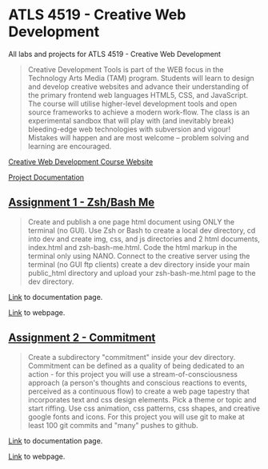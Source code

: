 # ATLS 4519 - Creative Web Development

All labs and projects for ATLS 4519 - Creative Web Development

> Creative Development Tools is part of the WEB focus in the Technology Arts Media (TAM) program.
> Students will learn to design and develop creative websites and advance their understanding of the primary frontend web languages HTML5, CSS, and JavaScript.
> The course will utilise higher-level development tools and open source frameworks to achieve a modern work-flow.
> The class is an experimental sandbox that will play with (and inevitably break) bleeding-edge web technologies with subversion and vigour!
> Mistakes will happen and are most welcome – problem solving and learning are encouraged.

[Creative Web Development Course Website](https://creative.colorado.edu/~schaal/dev/)

[Project Documentation](https://charliekoepke.wordpress.com/projects/atls-4519-creative-web-development/)

## [Assignment 1 - Zsh/Bash Me](https://github.com/charliekoepke/ATLS4519/tree/main/assignment1)

> Create and publish a one page html document using ONLY the terminal (no GUI).
> Use Zsh or Bash to create a local dev directory, cd into dev and create img, css, and js directories and 2 html documents, index.html and zsh-bash-me.html.
> Code the html markup in the terminal only using NANO.
> Connect to the creative server using the terminal (no GUI ftp clients) create a dev directory inside your main public_html directory and upload your zsh-bash-me.html page to the dev directory.

[Link](https://charliekoepke.wordpress.com/2022/01/19/lab-zsh-bash-me) to documentation page.

[Link](https://creative.colorado.edu/~chko6454/atls4519/assignment1/zsh-bash-me.html) to webpage.

## [Assignment 2 - Commitment](https://github.com/charliekoepke/ATLS4519/tree/main/assignment2)

> Create a subdirectory "commitment" inside your dev directory.
> Commitment can be defined as a quality of being dedicated to an action - for this project you will use a stream-of-consciousness approach
> (a person's thoughts and conscious reactions to events, perceived as a continuous flow) to create a web page tapestry that incorporates text and css design elements.
> Pick a theme or topic and start riffing.
> Use css animation, css patterns, css shapes, and creative google fonts and icons.
> For this project you will use git to make at least 100 git commits and "many" pushes to github.

[Link](https://charliekoepke.wordpress.com/2022/01/31/lab-commitment) to documentation page.

[Link](https://creative.colorado.edu/~chko6454/atls4519/assignment2/) to webpage.
